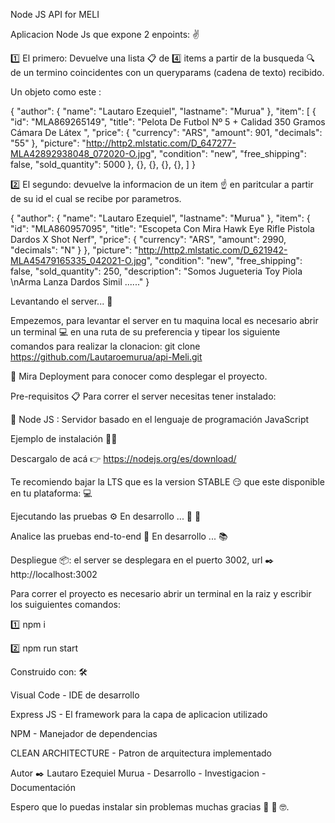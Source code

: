 Node JS API for MELI

Aplicacion Node Js que expone 2 enpoints: ✌️

1️⃣ El primero: Devuelve una lista 📋  de :four: items a partir de la busqueda 🔍 de un termino coincidentes con un queryparams (cadena de texto) recibido.

Un objeto como este : 

{
  "author": {
    "name": "Lautaro Ezequiel",
    "lastname": "Murua"
  },
  "item": [
    {
      "id": "MLA869265149",
      "title": "Pelota De Futbol Nº 5 + Calidad 350 Gramos Cámara De Látex ",
      "price": {
        "currency": "ARS",
        "amount": 901,
        "decimals": "55"
      },
      "picture": "http://http2.mlstatic.com/D_647277-MLA42892938048_072020-O.jpg",
      "condition": "new",
      "free_shipping": false,
      "sold_quantity": 5000
    },
    {},
    {},
    {},
    {},
  ]
}


2️⃣ El segundo: devuelve la informacion de un item ☝️ en paritcular a partir de su id el cual se recibe por parametros.

{
  "author": {
    "name": "Lautaro Ezequiel",
    "lastname": "Murua"
  },
  "item": {
    "id": "MLA860957095",
    "title": "Escopeta Con Mira Hawk Eye Rifle Pistola Dardos X Shot Nerf",
    "price": {
      "currency": "ARS",
      "amount": 2990,
      "decimals": "N"
    }
  },
  "picture": "http://http2.mlstatic.com/D_621942-MLA45479165335_042021-O.jpg",
  "condition": "new",
  "free_shipping": false,
  "sold_quantity": 250,
  "description": "Somos Jugueteria Toy Piola \nArma Lanza Dardos Simil ......"
}

Levantando el server... 🚀

Empezemos, para levantar el server en tu maquina local es necesario abrir un terminal 💻 en una ruta de su preferencia y tipear los siguiente comandos para realizar la clonacion: 
git clone https://github.com/Lautaroemurua/api-Meli.git

👀 Mira Deployment para conocer como desplegar el proyecto.

Pre-requisitos 📋 Para correr el server necesitas tener instalado:

🔴 Node JS : Servidor basado en el lenguaje de programación JavaScript

Ejemplo de instalación 🔩🔧

Descargalo de acá 👉 https://nodejs.org/es/download/

Te recomiendo bajar la LTS que es la version STABLE 😏 que este disponible en tu plataforma: 💻

Ejecutando las pruebas ⚙️ En desarrollo ... 🔧 🔩

Analice las pruebas end-to-end 🔩 En desarrollo ... 📚

Despliegue 📦: el server se desplegara en el puerto 3002, url ✒️ http://localhost:3002

Para correr el proyecto es necesario abrir un terminal en la raiz y escribir los suiguientes comandos:

:one: npm i

:two: npm run start



Construido con: 🛠️

Visual Code - IDE de desarrollo

Express JS - El framework para la capa de aplicacion utilizado

NPM - Manejador de dependencias 

CLEAN ARCHITECTURE - Patron de arquitectura implementado 


Autor ✒️ Lautaro Ezequiel Murua - Desarrollo - Investigacion  - Documentación

Espero que lo puedas instalar sin problemas muchas gracias 🎁 🍺 🤓.
